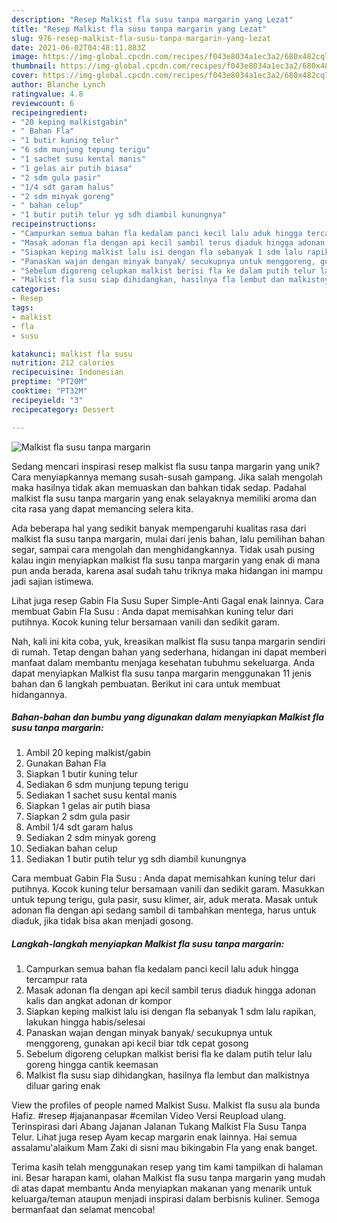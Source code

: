 ```yaml
---
description: "Resep Malkist fla susu tanpa margarin yang Lezat"
title: "Resep Malkist fla susu tanpa margarin yang Lezat"
slug: 976-resep-malkist-fla-susu-tanpa-margarin-yang-lezat
date: 2021-06-02T04:48:11.883Z
image: https://img-global.cpcdn.com/recipes/f043e8034a1ec3a2/680x482cq70/malkist-fla-susu-tanpa-margarin-foto-resep-utama.jpg
thumbnail: https://img-global.cpcdn.com/recipes/f043e8034a1ec3a2/680x482cq70/malkist-fla-susu-tanpa-margarin-foto-resep-utama.jpg
cover: https://img-global.cpcdn.com/recipes/f043e8034a1ec3a2/680x482cq70/malkist-fla-susu-tanpa-margarin-foto-resep-utama.jpg
author: Blanche Lynch
ratingvalue: 4.8
reviewcount: 6
recipeingredient:
- "20 keping malkistgabin"
- " Bahan Fla"
- "1 butir kuning telur"
- "6 sdm munjung tepung terigu"
- "1 sachet susu kental manis"
- "1 gelas air putih biasa"
- "2 sdm gula pasir"
- "1/4 sdt garam halus"
- "2 sdm minyak goreng"
- " bahan celup"
- "1 butir putih telur yg sdh diambil kunungnya"
recipeinstructions:
- "Campurkan semua bahan fla kedalam panci kecil lalu aduk hingga tercampur rata"
- "Masak adonan fla dengan api kecil sambil terus diaduk hingga adonan kalis dan angkat adonan dr kompor"
- "Siapkan keping malkist lalu isi dengan fla sebanyak 1 sdm lalu rapikan, lakukan hingga habis/selesai"
- "Panaskan wajan dengan minyak banyak/ secukupnya untuk menggoreng, gunakan api kecil biar tdk cepat gosong"
- "Sebelum digoreng celupkan malkist berisi fla ke dalam putih telur lalu goreng hingga cantik keemasan"
- "Malkist fla susu siap dihidangkan, hasilnya fla lembut dan malkistnya diluar garing enak"
categories:
- Resep
tags:
- malkist
- fla
- susu

katakunci: malkist fla susu 
nutrition: 212 calories
recipecuisine: Indonesian
preptime: "PT20M"
cooktime: "PT32M"
recipeyield: "3"
recipecategory: Dessert

---
```



![Malkist fla susu tanpa margarin](https://img-global.cpcdn.com/recipes/f043e8034a1ec3a2/680x482cq70/malkist-fla-susu-tanpa-margarin-foto-resep-utama.jpg)

Sedang mencari inspirasi resep malkist fla susu tanpa margarin yang unik? Cara menyiapkannya memang susah-susah gampang. Jika salah mengolah maka hasilnya tidak akan memuaskan dan bahkan tidak sedap. Padahal malkist fla susu tanpa margarin yang enak selayaknya memiliki aroma dan cita rasa yang dapat memancing selera kita.

Ada beberapa hal yang sedikit banyak mempengaruhi kualitas rasa dari malkist fla susu tanpa margarin, mulai dari jenis bahan, lalu pemilihan bahan segar, sampai cara mengolah dan menghidangkannya. Tidak usah pusing kalau ingin menyiapkan malkist fla susu tanpa margarin yang enak di mana pun anda berada, karena asal sudah tahu triknya maka hidangan ini mampu jadi sajian istimewa.

Lihat juga resep Gabin Fla Susu Super Simple-Anti Gagal enak lainnya. Cara membuat Gabin Fla Susu : Anda dapat memisahkan kuning telur dari putihnya. Kocok kuning telur bersamaan vanili dan sedikit garam.


Nah, kali ini kita coba, yuk, kreasikan malkist fla susu tanpa margarin sendiri di rumah. Tetap dengan bahan yang sederhana, hidangan ini dapat memberi manfaat dalam membantu menjaga kesehatan tubuhmu sekeluarga. Anda dapat menyiapkan Malkist fla susu tanpa margarin menggunakan 11 jenis bahan dan 6 langkah pembuatan. Berikut ini cara untuk membuat hidangannya.

<!--inarticleads1-->

##### Bahan-bahan dan bumbu yang digunakan dalam menyiapkan Malkist fla susu tanpa margarin:

1. Ambil 20 keping malkist/gabin
1. Gunakan  Bahan Fla
1. Siapkan 1 butir kuning telur
1. Sediakan 6 sdm munjung tepung terigu
1. Sediakan 1 sachet susu kental manis
1. Siapkan 1 gelas air putih biasa
1. Siapkan 2 sdm gula pasir
1. Ambil 1/4 sdt garam halus
1. Sediakan 2 sdm minyak goreng
1. Sediakan  bahan celup
1. Sediakan 1 butir putih telur yg sdh diambil kunungnya


Cara membuat Gabin Fla Susu : Anda dapat memisahkan kuning telur dari putihnya. Kocok kuning telur bersamaan vanili dan sedikit garam. Masukkan untuk tepung terigu, gula pasir, susu klimer, air, aduk merata. Masak untuk adonan fla dengan api sedang sambil di tambahkan mentega, harus untuk diaduk, jika tidak bisa akan menjadi gosong. 

<!--inarticleads2-->

##### Langkah-langkah menyiapkan Malkist fla susu tanpa margarin:

1. Campurkan semua bahan fla kedalam panci kecil lalu aduk hingga tercampur rata
1. Masak adonan fla dengan api kecil sambil terus diaduk hingga adonan kalis dan angkat adonan dr kompor
1. Siapkan keping malkist lalu isi dengan fla sebanyak 1 sdm lalu rapikan, lakukan hingga habis/selesai
1. Panaskan wajan dengan minyak banyak/ secukupnya untuk menggoreng, gunakan api kecil biar tdk cepat gosong
1. Sebelum digoreng celupkan malkist berisi fla ke dalam putih telur lalu goreng hingga cantik keemasan
1. Malkist fla susu siap dihidangkan, hasilnya fla lembut dan malkistnya diluar garing enak


View the profiles of people named Malkist Susu. Malkist fla susu ala bunda Hafiz. #resep #jajananpasar #cemilan Video Versi Reupload ulang. Terinspirasi dari Abang Jajanan Jalanan Tukang Malkist Fla Susu Tanpa Telur. Lihat juga resep Ayam kecap margarin enak lainnya. Hai semua assalamu&#39;alaikum Mam Zaki di sisni mau bikingabin Fla yang enak banget. 

Terima kasih telah menggunakan resep yang tim kami tampilkan di halaman ini. Besar harapan kami, olahan Malkist fla susu tanpa margarin yang mudah di atas dapat membantu Anda menyiapkan makanan yang menarik untuk keluarga/teman ataupun menjadi inspirasi dalam berbisnis kuliner. Semoga bermanfaat dan selamat mencoba!
